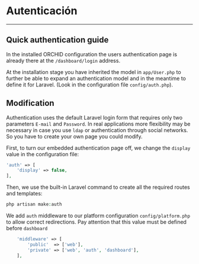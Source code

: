 # Autenticación
----------


## Quick authentication guide

In the installed ORCHID configuration the users authentication page is already there at the `/dashboard/login` address.

At the installation stage you have inherited the model in `app/User.php` to further be able to  expand an authentication model and in the meantime to define it for Laravel.
(Look in the configuration file `config/auth.php`).



## Modification

Authentication uses the default Laravel login form that requires only two parameters `E-mail` and `Password`. In real applications more flexibility may be necessary in case you use `ldap` or authentication through social networks. So you have to create your own page you could modify. 
 
First, to turn our embedded authentication page off, we change the `display` value in the configuration file:

```php
'auth' => [
    'display' => false,
],
```
 
 
Then, we use the built-in Laravel command to create all the required routes and templates:

```php
php artisan make:auth
```

We add `auth` middleware to our platform configuration `config/platform.php` to allow correct redirections.
Pay attention that this value must be defined before `dashboard`
```php
    'middleware' => [
        'public'  => ['web'],
        'private' => ['web', 'auth', 'dashboard'],
    ],
```
